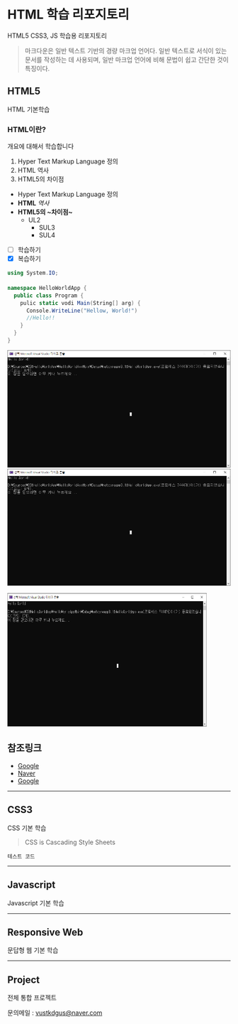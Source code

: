 # HTML 학습 리포지토리
HTML5 CSS3, JS 학습용 리포지토리

>마크다운은 일반 텍스트 기반의 경량 마크업 언어다. 일반 텍스트로 서식이 있는 문서를 작성하는 데 사용되며, 일반 마크업 언어에 비해 문법이 쉽고 간단한 것이 특징이다.
## HTML5
HTML 기본학습

### HTML이란?
개요에 대해서 학습합니다 
1. Hyper Text Markup Language 정의
2. HTML 역사
3. HTML5의 차이점

- Hyper Text Markup Language 정의
- __HTML__ _역사_
- **HTML5의 ~차이점~**
  - UL2
    - SUL3
    - SUL4


* [ ] 학습하기
* [x] 복습하기

```csharp
using System.IO;

namespace HelloWorldApp {
  public class Program {
    pulic static vodi Main(String[] arg) {
      Console.WriteLine("Hellow, World!")
      //Hello!!
    }
  }
}
```

![실행결과](https://github.com/vustkdgus/StudyHtml/blob/main/ref_images/console_result.png "절대경로")
![실행결과](ref_images/console_result.png "상대경로")

<img src="/ref_images/console_result.png" width="450px" height="300px" title="절대경로" alt="실행결과"></img>

참조링크
-------------

- [Google](https://google.com, "google로 이동")
- [Naver](https://naver.com)
- [Google](https://google.com, "google link")

-------------------

## CSS3
CSS 기본 학습

>CSS is Cascading Style Sheets

`테스트 코드`

-------------------

## Javascript
Javascript 기본 학습

-------------------

## Responsive Web
문답형 웹 기본 학습

------------------

## Project
전체 통합 프로젝트

문의메일 : <vustkdgus@naver.com>
